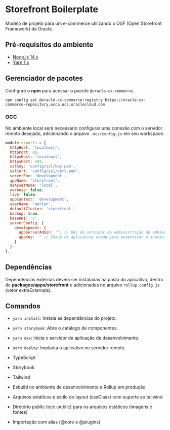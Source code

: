 # Storefront Boilerplate

Modelo de projeto para um e-commerce utilizando o OSF (Open Storefront Framework) da Oracle.

## Pré-requisitos do ambiente

- [Node.js 14.x](https://nodejs.org/dist/latest-v14.x)
- [Yarn 1.x](https://legacy.yarnpkg.com/docs/install)

## Gerenciador de pacotes

Configure o **npm** para acessar o pacote `@oracle-cx-commerce`.

```
npm config set @oracle-cx-commerce:registry https://oracle-cx-commerce-repository.occa.ocs.oraclecloud.com
```

### OCC

No ambiente local será necessário configurar uma conexão com o servidor remoto desejado, adicionando o arquivo `.occ/config.js` em seu workspace.

```js
module.exports = {
  httpHost: 'localhost',
  httpPort: 80,
  httpsHost: 'localhost',
  httpsPort: 443,
  sslKey: 'config/ssl/key.pem',
  sslCert: 'config/ssl/cert.pem',
  serverEnv: 'development',
  appName: 'storefront',
  dsAssetMode: 'local',
  verbose: false,
  live: false,
  appContext: 'development',
  userName: 'marlon',
  defaultCluster: 'storefront',
  backup: true,
  baseURI: '/',
  serverConfig: {
    development: {
      appServerAdmin: '', // URL do servidor de administração do ambiente
      appKey: '' // Chave do aplicativo usada para autenticar o acesso
    }
  }
};
```

## Dependências

Dependências externas devem ser instaladas na pasta do aplicativo, dentro de **packages/apps/storefront** e adicionadas no arquivo `rollup.config.js` (vetor extraExternals).

## Comandos

- `yarn install`: Instala as dependências do projeto.
- `yarn storybook`: Abre o catálogo de componentes.
- `yarn dev`: Inicia o servidor de aplicação de desenvolvimento.
- `yarn deploy`: Implanta o aplicativo no servidor remoto.


- TypeScript
- Storybook
- Tailwind
- Esbuild no ambiente de desenvolvimento e Rollup em produção
- Arquivos estáticos e estilo do layout (cssClass) com suporte ao tailwind
- Diretório public (occ-public) para os arquivos estáticos (imagens e fontes)
- Importação com alias (@core e @plugins)
